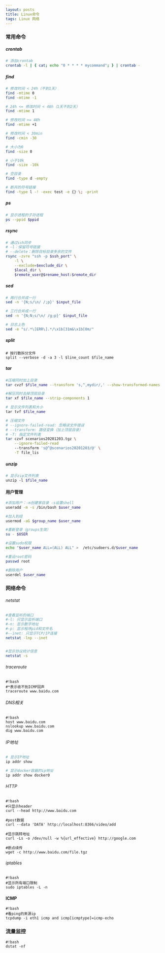 ```yaml
---
layout: posts
title: Linux命令
tags: Linux 网络
---
```





### 常用命令

##### crontab
```bash
# 添加crontab
crontab -l | { cat; echo "0 * * * * mycommand"; } | crontab -
```


##### find
```bash
# 修改时间 < 24h（不到1天）
find -mtime 0
find -mtime -1

# 24h <= 修改时间 < 48h（1天不到2天）
find -mtime 1

# 修改时间 >= 48h
find -mtime +1

# 修改时间 < 30min
find -cmin -30

# 大小为0
find -size 0

# 小于10k
find -size -10k

# 空目录
find -type d -empty

# 断开的符号链接
find -type l -! -exec test -e {} \; -print
```


##### ps
```bash
# 显示进程的子孙进程
ps --ppid $ppid
```



##### rsync
```bash
# 通过ssh同步
# -l：保留符号链接
# --delete：删除目标目录多余的文件
rsync -zvre "ssh -p $ssh_port" \
    -l \
    --exclude=$exclude_dir \
    $local_dir \
    $remote_user@$rename_host:$remote_dir
```

##### sed
```bash
# 两行合并成一行
sed -n '{N;s/\n/ /;p}' $input_file

# 三行合并成一行
sed -n '{N;N;s/\n/ /g;p}' $input_file

# 日志上色
sed -e "s/.*\[ERR\].*/\x1b[31m&\x1b[0m/" 
```

##### split
```
# 按行数拆分文件
split --verbose -d -a 3 -l $line_count $file_name
```



##### tar
```bash
#压缩同时加上目录
tar cvzf $file_name --transform 's,^,mydir/,' --show-transformed-names $files

#解压同时去掉顶层目录
tar xf $file_name --strip-components 1

# 显示文件列表和大小
tar tvf $file_name

# 压缩文件
# --ignore-failed-read: 忽略读文件错误
# --transform: 路径变换（加上顶层目录）
# -T: 指定文件列表
tar czvf scenarios20201203.tgz \
    --ignore-failed-read 
    --transform 's@^@scenarios20201203/@' \
    -T file_lis
```

##### unzip
```bash
# 显示zip文件列表
unzip -l $file_name
```



#### 用户管理

```bash
#添加用户：-m创建家目录 -s设置shell
useradd -m -s /bin/bash $user_name

#加入到组
usermod -aG $group_name $user_name

#重新登录（groups生效）
su - $USER

#设置sudo权限
echo "$user_name ALL=(ALL) ALL" >  /etc/sudoers.d/$user_name

#重设root密码
passwd root

#删除用户
userdel $user_name
```



### 网络命令

###### netstat

```bash
#查看监听的端口
#-l: 只显示监听端口
#-n: 显示数字地址
#-p: 显示程序pid和文件名
#--inet: 只显示TCP/IP连接
netstat -lnp --inet


#显示协议统计信息
netstat -s
```

###### traceroute

```
#!bash
#*表示收不到ICMP回声
traceroute www.baidu.com
```

###### DNS相关

```
#!bash
host www.baidu.com
nslookup www.baidu.com
dig www.baidu.com
```

###### IP地址

```bash
# 显示IP地址
ip addr show

# 显示docker容器的ip地址
ip addr show docker0
```

###### HTTP

```
#!bash
#只显示header
curl --head http://www.baidu.com

#post数据
curl --data 'DATA' http://localhost:8366/video/add

#显示跳转地址
curl -Ls -o /dev/null -w %{url_effective} http://google.com

#断点续传
wget -c http://www.baidu.com/file.tgz
```

###### iptables

```
#!bash
#显示所有端口限制
sudo iptables -L -n
```

#### ICMP

```
#!bash
#看ping的来源ip
tcpdump -i eth1 icmp and icmp[icmptype]=icmp-echo
```

### 流量监控

```
#!bash
dstat -nf 
```

